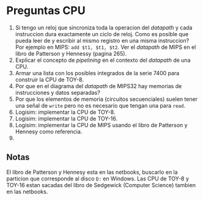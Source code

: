 # Preguntas CPU

1. Si tengo un reloj que sincroniza toda la operacion del _datapath_ y cada instruccion dura exactamente un ciclo de reloj. Como es posible que pueda leer de y escribir al mismo registro en una misma instruccion? Por ejemplo en MIPS: `add $t1, $t1, $t2`. Ver el _datapath_ de MIPS en el libro de Patterson y Hennessy (pagina 265).
2. Explicar el concepto de _pipelining_ en el contexto del _datapath_ de una CPU.
3. Armar una lista con los posibles integrados de la serie 7400 para construir la CPU de TOY-8.
4. Por que en el diagrama del _datapath_ de MIPS32 hay memorias de instrucciones y datos separadas?
5. Por que los elementos de memoria (circuitos secuenciales) suelen tener una señal de `write` pero no es necesario que tengan una para `read`.
6. Logisim: implementar la CPU de TOY-8.
7. Logisim: implementar la CPU de TOY-16.
8. Logisim: implementar la CPU de MIPS usando el libro de Patterson y Hennesy como referencia.
9.

## Notas

El libro de Patterson y Hennesy esta en las netbooks, buscarlo en la particion que corresponde al disco `D:` en Windows.
Las CPU de TOY-8 y TOY-16 estan sacadas del libro de Sedgewick (Computer Science) tambien en las netbooks.
